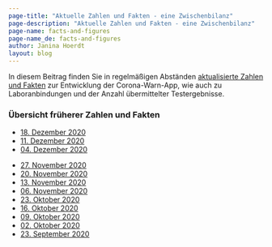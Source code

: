 ```yaml
---
page-title: "Aktuelle Zahlen und Fakten - eine Zwischenbilanz"
page-description: "Aktuelle Zahlen und Fakten - eine Zwischenbilanz"
page-name: facts-and-figures
page-name_de: facts-and-figures
author: Janina Hoerdt
layout: blog
---
```


In diesem Beitrag finden Sie in regelmäßigen Abständen [aktualisierte Zahlen und Fakten](https://www.coronawarn.app/assets/documents/2020-12-18-cwa-daten-fakten.pdf)  zur Entwicklung der Corona-Warn-App, wie auch zu Laboranbindungen und der Anzahl übermittelter Testergebnisse. 


### **Übersicht früherer Zahlen und Fakten** 

* [18. Dezember 2020](https://www.coronawarn.app/assets/documents/2020-12-18-cwa-daten-fakten.pdf) 
* [11. Dezember 2020](https://www.coronawarn.app/assets/documents/2020-12-11-cwa-daten-fakten.pdf) 
* [04. Dezember 2020](https://www.coronawarn.app/assets/documents/2020-12-04-cwa-daten-fakten.pdf)






<!-- overview -->

* [27. November 2020](https://www.coronawarn.app/assets/documents/2020-11-26-cwa-daten-fakten.pdf)
* [20. November 2020](https://www.coronawarn.app/assets/documents/2020-11-20-cwa-daten-fakten.pdf)
* [13. November 2020](https://www.coronawarn.app/assets/documents/2020-11-13-cwa-daten-fakten.pdf)
* [06. November 2020](https://www.coronawarn.app/assets/documents/2020-11-06-cwa-daten-fakten.pdf)
* [23. Oktober 2020](https://www.coronawarn.app/assets/documents/2020-10-23-cwa-facts-and-figures.pdf)
* [16. Oktober 2020](https://www.coronawarn.app/assets/documents/2020-10-16-cwa-facts-and-figures.pdf)
* [09. Oktober 2020](https://www.coronawarn.app/assets/documents/2020-10-09-cwa-facts-and-figures.pdf)
* [02. Oktober 2020](https://www.coronawarn.app/assets/documents/2020-10-02-cwa-facts-and-figures.pdf)
* [23. September 2020](https://www.coronawarn.app/assets/documents/2020-09-23-cwa-daten-fakten.pdf)

